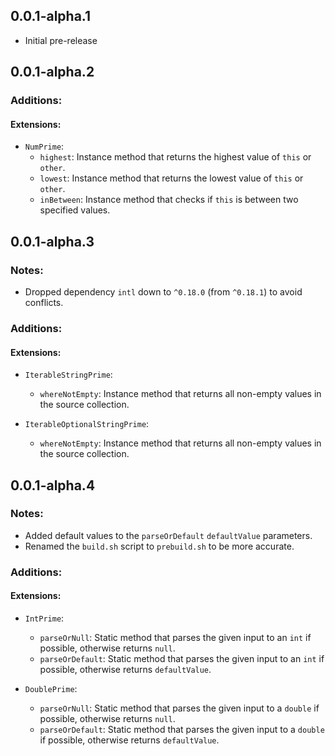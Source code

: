 ## 0.0.1-alpha.1

* Initial pre-release

## 0.0.1-alpha.2

### Additions:

#### Extensions:
  * `NumPrime`:
    * `highest`: Instance method that returns the highest value of `this` or `other`.
    * `lowest`: Instance method that returns the lowest value of `this` or `other`.
    * `inBetween`: Instance method that checks if `this` is between two specified values.

## 0.0.1-alpha.3

### Notes:
  * Dropped dependency `intl` down to `^0.18.0` (from `^0.18.1`) to avoid conflicts.
  
### Additions:

#### Extensions:
  * `IterableStringPrime`:
    * `whereNotEmpty`: Instance method that returns all non-empty values in the source collection.

  * `IterableOptionalStringPrime`:
    * `whereNotEmpty`: Instance method that returns all non-empty values in the source collection.

## 0.0.1-alpha.4

### Notes:
  * Added default values to the `parseOrDefault` `defaultValue` parameters.
  * Renamed the `build.sh` script to `prebuild.sh` to be more accurate.
  
### Additions:

#### Extensions:
  * `IntPrime`:
    * `parseOrNull`: Static method that parses the given input to an `int` if possible, otherwise returns `null`.
    * `parseOrDefault`: Static method that parses the given input to an `int` if possible, otherwise returns `defaultValue`.

  * `DoublePrime`:
    * `parseOrNull`: Static method that parses the given input to a `double` if possible, otherwise returns `null`.
    * `parseOrDefault`: Static method that parses the given input to a `double` if possible, otherwise returns `defaultValue`.
